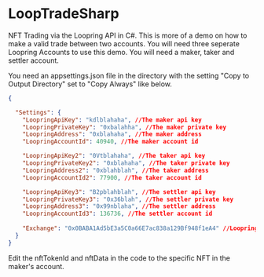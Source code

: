 # LoopTradeSharp
NFT Trading via the Loopring API in C#. This is more of a demo on how to make a valid trade between two accounts. You will need three seperate Loopring Accounts to use this demo. You will need a maker, taker and settler account.

You need an appsettings.json file in the directory with the setting "Copy to Output Directory" set to "Copy Always" like below. 

```json
{

  "Settings": {
    "LoopringApiKey": "kdlblahaha", //The maker api key
    "LoopringPrivateKey": "0xbalahha", //The maker private key
    "LoopringAddress": "0xblahaha", //The maker address
    "LoopringAccountId": 40940, //The maker account id

    "LoopringApiKey2": "0Vtblahaha", //The taker api key
    "LoopringPrivateKey2": "0xblahaha", //The taker private key
    "LoopringAddress2": "0xblahblah", //The taker address
    "LoopringAccountId2": 77900, //The taker account id

    "LoopringApiKey3": "B2pblahblah", //The settler api key
    "LoopringPrivateKey3": "0x36blah", //The settler private key
    "LoopringAddress3": "0x99nblaha", //The settler address
    "LoopringAccountId3": 136736, //The settler account id
    
    "Exchange": "0x0BABA1Ad5bE3a5C0a66E7ac838a129Bf948f1eA4" //Loopring Exchange address
  }
}
```

Edit the nftTokenId and nftData in the code to the specific NFT in the maker's account.
